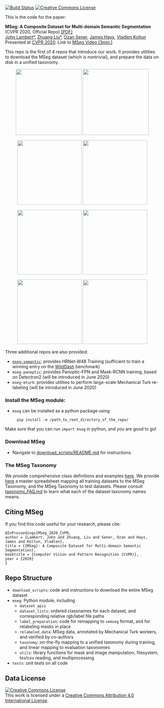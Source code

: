 [![Build Status](https://travis-ci.com/mseg-dataset/mseg-api.svg?branch=master)](https://travis-ci.com/mseg-dataset/mseg-api)
<a rel="license" href="http://creativecommons.org/licenses/by/4.0/"><img alt="Creative Commons License" style="border-width:0" src="https://i.creativecommons.org/l/by/4.0/80x15.png" /></a>

This is the code for the paper:

**MSeg: A Composite Dataset for Multi-domain Semantic Segmentation** (CVPR 2020, Official Repo) [[PDF]](http://vladlen.info/papers/MSeg.pdf)
<br>
[John Lambert*](https://johnwlambert.github.io/),
[Zhuang Liu*](https://liuzhuang13.github.io/),
[Ozan Sener](http://ozansener.net/),
[James Hays](https://www.cc.gatech.edu/~hays/),
[Vladlen Koltun](http://vladlen.info/)
<br>
Presented at [CVPR 2020](http://cvpr2018.thecvf.com/). Link to [MSeg Video (3min.)](https://youtu.be/PzBK6K5gyyo)

This repo is the first of 4 repos that introduce our work. It provides utilities to download the MSeg dataset (which is nontrivial), and prepare the data on disk in a unified taxonomy.

<p align="center">
  <img src="https://user-images.githubusercontent.com/62491525/83895683-094caa00-a721-11ea-8905-2183df60bc4f.gif" height="215">
  <img src="https://user-images.githubusercontent.com/62491525/83893966-aeb24e80-a71e-11ea-84cc-80e591f91ec0.gif" height="215">
</p>
<p align="center">
  <img src="https://user-images.githubusercontent.com/62491525/83895915-57fa4400-a721-11ea-8fa9-3c2ff0361080.gif" height="210">
  <img src="https://user-images.githubusercontent.com/62491525/83895972-73654f00-a721-11ea-8438-7bd43b695355.gif" height="210"> 
</p>

<p align="center">
  <img src="https://user-images.githubusercontent.com/62491525/83893958-abb75e00-a71e-11ea-978c-ab4080b4e718.gif" height="210">
  <img src="https://user-images.githubusercontent.com/62491525/83895490-c094f100-a720-11ea-9f85-cf4c6b030e73.gif" height="210">
</p>

<p align="center">
  <img src="https://user-images.githubusercontent.com/62491525/83895811-35682b00-a721-11ea-9641-38e3b2c1ad0e.gif" height="210">
  <img src="https://user-images.githubusercontent.com/62491525/83896026-8710b580-a721-11ea-86d2-a0fff9c6e26e.gif" height="210">
</p>

Three additional repos are also provided:
- [`mseg-semantic`](https://github.com/mseg-dataset/mseg-semantic): provides HRNet-W48 Training (sufficient to train a winning entry on the [WildDash](https://wilddash.cc/benchmark/summary_tbl?hc=semantic_rob) benchmark)
- `mseg-panoptic`: provides Panoptic-FPN and Mask-RCNN training, based on Detectron2 (will be introduced in June 2020)
- `mseg-mturk`: provides utilities to perform large-scale Mechanical Turk re-labeling (will be introduced in June 2020)

### Install the MSeg module:

* `mseg` can be installed as a python package using

        pip install -e /path_to_root_directory_of_the_repo/

Make sure that you can run `import mseg` in python, and you are good to go!

### Download MSeg

* Navigate to [download_scripts/README.md](https://github.com/mseg-dataset/mseg-api-staging/blob/master/download_scripts/README.md) for instructions.

### The MSeg Taxonomy

We provide comprehensive class definitions and examples [here](https://drive.google.com/file/d/1zBGSokcaKjEZU95J-hRnyim6y8zDVafs/view?usp=sharing). We provide [here](https://github.com/mseg-dataset/mseg-api-staging/blob/master/mseg/class_remapping_files/MSeg_master.tsv) a master spreadsheet mapping all training datasets to the MSeg Taxonomy, and the MSeg Taxonomy to test datasets. Please consult [taxonomy_FAQ.md](https://github.com/mseg-dataset/mseg-api-staging/blob/master/download_scripts/taxonomy_FAQ.md) to learn what each of the dataset taxonomy names means.

## Citing MSeg

If you find this code useful for your research, please cite:
```
@InProceedings{MSeg_2020_CVPR,
author = {Lambert, John and Zhuang, Liu and Sener, Ozan and Hays, James and Koltun, Vladlen},
title = {{MSeg}: A Composite Dataset for Multi-domain Semantic Segmentation},
booktitle = {Computer Vision and Pattern Recognition (CVPR)},
year = {2020}
}
```

## Repo Structure
- `download_scripts`: code and instructions to download the entire MSeg dataset
- `mseg`: Python module, including
    - `dataset_apis`
    - `dataset_lists`: ordered classnames for each dataset, and corresponding relative rgb/label file paths
    - `label_preparation`: code for remapping to `semseg` format, and for relabeling masks in place
    - `relabeled_data`: MSeg data, annotated by Mechanical Turk workers, and verified by co-authors
    - `taxonomy`: on-the-fly mapping to a unified taxonomy during training, and linear mapping to evaluation taxonomies
    - `utils`: library functions for mask and image manipulation, filesystem, tsv/csv reading, and multiprocessing
- `tests`: unit tests on all code

## Data License
<a rel="license" href="http://creativecommons.org/licenses/by/4.0/"><img alt="Creative Commons License" style="border-width:0" src="https://i.creativecommons.org/l/by/4.0/88x31.png" /></a><br />This work is licensed under a <a rel="license" href="http://creativecommons.org/licenses/by/4.0/">Creative Commons Attribution 4.0 International License</a>.
